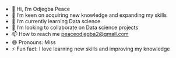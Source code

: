 - 👋 Hi, I’m Odjegba Peace
- 👀 I’m keen on acquiring new knowledge and expanding my skills
- 🌱 I’m currently learning Data science
- 💞️ I’m looking to collaborate on Data science projects
- 📫 How to reach me peaceodjegba2@gmail.com
- 😄 Pronouns: Miss
- ⚡ Fun fact: I love learning new skills and improving my knowledge 

<!---
Peace110622/Peace110622 is a ✨ special ✨ repository because its `README.md` (this file) appears on your GitHub profile.
You can click the Preview link to take a look at your changes.
--->
